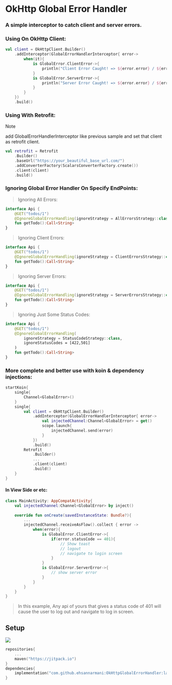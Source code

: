 # OkHttp Global Error Handler
### A simple interceptor to catch client and server errors.
### Using On OkHttp Client:
```kotlin
val client = OkHttpClient.Builder()
    .addInterceptor(GlobalErrorHandlerInterceptor{ error->
        when(it){
            is GlobalError.ClientError->{
                println("Client Error Caught! => ${error.error} / ${error.statusCode}")
            }
            is GlobalError.ServerError->{
                println("Server Error Caught! => ${error.error} / ${error.statusCode}")
            }
        }
    })
    .build()
```
### Using With Retrofit:
> [!NOTE]
> add GlobalErrorHandlerInterceptor like previous sample and set that client as retrofit client.
```kotlin
val retrofit = Retrofit
    .Builder()
    .baseUrl("https://your_beautiful_base_url.com/")
    .addConverterFactory(ScalarsConverterFactory.create())
    .client(client)
    .build()
```
### Ignoring Global Error Handler On Specify EndPoints:
> Ignoring All Errors:
```kotlin
interface Api {
    @GET("todos/1")
    @IgnoreGlobalErrorHandling(ignoreStrategy = AllErrorsStrategy::class)
    fun getTodo():Call<String>
}
```
> Ignoring Client Errors:
```kotlin
interface Api {
    @GET("todos/1")
    @IgnoreGlobalErrorHandling(ignoreStrategy = ClientErrorsStrategy::class)
    fun getTodo():Call<String>
}
```
> Ignoring Server Errors:
```kotlin
interface Api {
    @GET("todos/1")
    @IgnoreGlobalErrorHandling(ignoreStrategy = ServerErrorsStrategy::class)
    fun getTodo():Call<String>
}
```
> Ignoring Just Some Status Codes:
```kotlin
interface Api {
    @GET("todos/1")
    @IgnoreGlobalErrorHandling(
        ignoreStrategy = StatusCodeStrategy::class,
        ignoreStatusCodes = [422,501]
    )
    fun getTodo():Call<String>
}
```
### More complete and better use with koin & dependency injections:
```kotlin
startKoin{
    single{
        Channel<GlobalError>()
    }
    single{
        val client = OkHttpClient.Builder()
            .addInterceptor(GlobalErrorHandlerInterceptor{ error->
                val injectedChannel:Channel<GlobalError> = get()
                scope.launch{
                    injectedChannel.send(error)
                }
            })
            .build()
        Retrofit
            .Builder()
            ...
            .client(client)
            .build()
    }
}
```
#### In View Side or etc:
``` kotlin
class MainActivity: AppCompatActivity{
    val injectedChannel:Channel<GlobalError> by inject()
    
    override fun onCreate(savedInstanceState: Bundle?){
        ...
        injectedChannel.receiveAsFlow().collect { error ->
            when(error){
                is GlobalError.ClientError->{
                    if(error.statusCode == 401){
                        // Show toast
                        // logout
                        // navigate to login screen
                    }
                }
                is GlobalError.ServerError->{
                    // show server error
                }
            }
        }
    }
}
```
> In this example, Any api of yours that gives a status code of 401 will cause the user to log out and navigate to log in screen.

## Setup
[![](https://jitpack.io/v/ehsannarmani/OkHttpGlobalErrorHandler.svg)](https://jitpack.io/#ehsannarmani/OkHttpGlobalErrorHandler)
```kotlin
repositories{
    ...
    maven("https://jitpack.io")
}
dependencies{
    implementation("com.github.ehsannarmani:OkHttpGlobalErrorHandler:latest")
}
```

